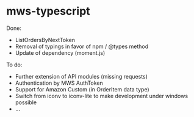 # mws-typescript

Done:
* ListOrdersByNextToken
* Removal of typings in favor of npm / @types method
* Update of dependency (moment.js)

To do:
* Further extension of API modules (missing requests)
* Authentication by MWS AuthToken
* Support for Amazon Custom (in OrderItem data type)
* Switch from iconv to iconv-lite to make development under windows possible
* ...
